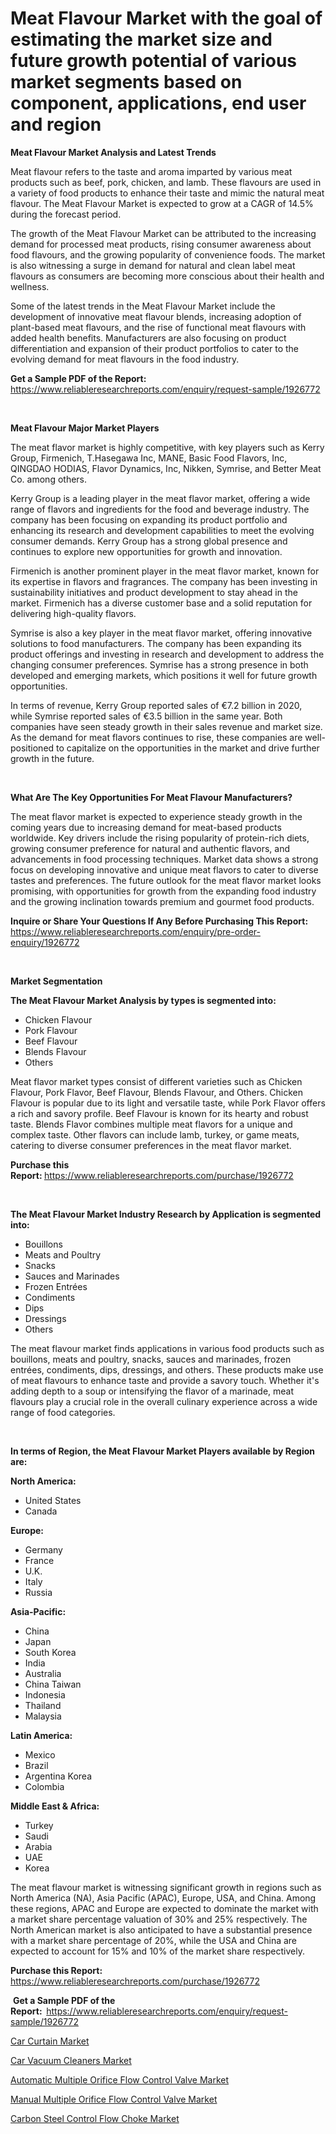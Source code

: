 <p><h1>Meat Flavour Market with the goal of estimating the market size and future growth potential of various market segments based on component, applications, end user and region</h1></p><p><strong>Meat Flavour Market Analysis and Latest Trends</strong></p>
<p><p>Meat flavour refers to the taste and aroma imparted by various meat products such as beef, pork, chicken, and lamb. These flavours are used in a variety of food products to enhance their taste and mimic the natural meat flavour. The Meat Flavour Market is expected to grow at a CAGR of 14.5% during the forecast period.</p><p>The growth of the Meat Flavour Market can be attributed to the increasing demand for processed meat products, rising consumer awareness about food flavours, and the growing popularity of convenience foods. The market is also witnessing a surge in demand for natural and clean label meat flavours as consumers are becoming more conscious about their health and wellness.</p><p>Some of the latest trends in the Meat Flavour Market include the development of innovative meat flavour blends, increasing adoption of plant-based meat flavours, and the rise of functional meat flavours with added health benefits. Manufacturers are also focusing on product differentiation and expansion of their product portfolios to cater to the evolving demand for meat flavours in the food industry.</p></p>
<p><strong>Get a Sample PDF of the Report:&nbsp;</strong> <a href="https://www.reliableresearchreports.com/enquiry/request-sample/1926772">https://www.reliableresearchreports.com/enquiry/request-sample/1926772</a></p>
<p>&nbsp;</p>
<p><strong>Meat Flavour Major Market Players</strong></p>
<p><p>The meat flavor market is highly competitive, with key players such as Kerry Group, Firmenich, T.Hasegawa Inc, MANE, Basic Food Flavors, Inc, QINGDAO HODIAS, Flavor Dynamics, Inc, Nikken, Symrise, and Better Meat Co. among others. </p><p>Kerry Group is a leading player in the meat flavor market, offering a wide range of flavors and ingredients for the food and beverage industry. The company has been focusing on expanding its product portfolio and enhancing its research and development capabilities to meet the evolving consumer demands. Kerry Group has a strong global presence and continues to explore new opportunities for growth and innovation.</p><p>Firmenich is another prominent player in the meat flavor market, known for its expertise in flavors and fragrances. The company has been investing in sustainability initiatives and product development to stay ahead in the market. Firmenich has a diverse customer base and a solid reputation for delivering high-quality flavors.</p><p>Symrise is also a key player in the meat flavor market, offering innovative solutions to food manufacturers. The company has been expanding its product offerings and investing in research and development to address the changing consumer preferences. Symrise has a strong presence in both developed and emerging markets, which positions it well for future growth opportunities.</p><p>In terms of revenue, Kerry Group reported sales of €7.2 billion in 2020, while Symrise reported sales of €3.5 billion in the same year. Both companies have seen steady growth in their sales revenue and market size. As the demand for meat flavors continues to rise, these companies are well-positioned to capitalize on the opportunities in the market and drive further growth in the future.</p></p>
<p>&nbsp;</p>
<p><strong>What Are The Key Opportunities For Meat Flavour Manufacturers?</strong></p>
<p><p>The meat flavor market is expected to experience steady growth in the coming years due to increasing demand for meat-based products worldwide. Key drivers include the rising popularity of protein-rich diets, growing consumer preference for natural and authentic flavors, and advancements in food processing techniques. Market data shows a strong focus on developing innovative and unique meat flavors to cater to diverse tastes and preferences. The future outlook for the meat flavor market looks promising, with opportunities for growth from the expanding food industry and the growing inclination towards premium and gourmet food products.</p></p>
<p><strong>Inquire or Share Your Questions If Any Before Purchasing This Report:</strong> <a href="https://www.reliableresearchreports.com/enquiry/pre-order-enquiry/1926772">https://www.reliableresearchreports.com/enquiry/pre-order-enquiry/1926772</a></p>
<p>&nbsp;</p>
<p><strong>Market Segmentation</strong></p>
<p><strong>The Meat Flavour Market Analysis by types is segmented into:</strong></p>
<p><ul><li>Chicken Flavour</li><li>Pork Flavour</li><li>Beef Flavour</li><li>Blends Flavour</li><li>Others</li></ul></p>
<p><p>Meat flavor market types consist of different varieties such as Chicken Flavour, Pork Flavor, Beef Flavour, Blends Flavour, and Others. Chicken Flavour is popular due to its light and versatile taste, while Pork Flavor offers a rich and savory profile. Beef Flavour is known for its hearty and robust taste. Blends Flavor combines multiple meat flavors for a unique and complex taste. Other flavors can include lamb, turkey, or game meats, catering to diverse consumer preferences in the meat flavor market.</p></p>
<p><strong>Purchase this Report:&nbsp;</strong><a href="https://www.reliableresearchreports.com/purchase/1926772">https://www.reliableresearchreports.com/purchase/1926772</a></p>
<p>&nbsp;</p>
<p><strong>The Meat Flavour Market Industry Research by Application is segmented into:</strong></p>
<p><ul><li>Bouillons</li><li>Meats and Poultry</li><li>Snacks</li><li>Sauces and Marinades</li><li>Frozen Entrées</li><li>Condiments</li><li>Dips</li><li>Dressings</li><li>Others</li></ul></p>
<p><p>The meat flavour market finds applications in various food products such as bouillons, meats and poultry, snacks, sauces and marinades, frozen entrées, condiments, dips, dressings, and others. These products make use of meat flavours to enhance taste and provide a savory touch. Whether it's adding depth to a soup or intensifying the flavor of a marinade, meat flavours play a crucial role in the overall culinary experience across a wide range of food categories.</p></p>
<p>&nbsp;</p>
<p><strong>In terms of Region, the Meat Flavour Market Players available by Region are:</strong></p>
<p>
    <p> <strong> North America: </strong>
        <ul>
            <li>United States</li>
            <li>Canada</li>
        </ul>
        </p> 
    <p> <strong> Europe: </strong>
        <ul>
            <li>Germany</li>
            <li>France</li>
            <li>U.K.</li>
            <li>Italy</li>
            <li>Russia</li>
        </ul>
        </p> 
    <p> <strong> Asia-Pacific: </strong>
        <ul>
            <li>China</li>
            <li>Japan</li>
            <li>South Korea</li>
            <li>India</li>
            <li>Australia</li>
            <li>China Taiwan</li>
            <li>Indonesia</li>
            <li>Thailand</li>
            <li>Malaysia</li>
        </ul>
        </p> 
    <p> <strong> Latin America: </strong>
        <ul>
            <li>Mexico</li>
            <li>Brazil</li>
            <li>Argentina Korea</li>
            <li>Colombia</li>
        </ul>
        </p> 
    <p> <strong> Middle East & Africa: </strong>
        <ul>
            <li>Turkey</li>
            <li>Saudi</li>
            <li>Arabia</li>
            <li>UAE</li>
            <li>Korea</li>
        </ul>
    </p>
    </p>
<p><p>The meat flavour market is witnessing significant growth in regions such as North America (NA), Asia Pacific (APAC), Europe, USA, and China. Among these regions, APAC and Europe are expected to dominate the market with a market share percentage valuation of 30% and 25% respectively. The North American market is also anticipated to have a substantial presence with a market share percentage of 20%, while the USA and China are expected to account for 15% and 10% of the market share respectively.</p></p>
<p><strong>Purchase this Report: </strong><a href="https://www.reliableresearchreports.com/purchase/1926772">https://www.reliableresearchreports.com/purchase/1926772</a></p>
<p>&nbsp;<strong>Get a Sample PDF of the Report:&nbsp;&nbsp;</strong><a href="https://www.reliableresearchreports.com/enquiry/request-sample/1926772">https://www.reliableresearchreports.com/enquiry/request-sample/1926772</a></p>
<p><strong></strong></p>
<p><p><a href="https://view.publitas.com/reportprime-1/car-curtain-market-centers-on-aspects-such-as-market-growth-market-share-market-opportunity-and-projected-forecasts-spanning-from-2024-to-2031/">Car Curtain Market</a></p><p><a href="https://view.publitas.com/reportprime-1/car-vacuum-cleaners-market-research-report-the-key-to-successful-business-strategy-forecasted-for-period-from-2024-2031/">Car Vacuum Cleaners Market</a></p><p><a href="https://cute-banjo-8ca.notion.site/Automatic-Multiple-Orifice-Flow-Control-Valve-Market-Share-Market-New-Trends-Analysis-Report-By-Ty-079279f02af34552a0f357e92c2ba792">Automatic Multiple Orifice Flow Control Valve Market</a></p><p><a href="https://unruly-ladybug-44b.notion.site/Global-Manual-Multiple-Orifice-Flow-Control-Valve-Market-by-Types-Applications-and-Major-Players--d583c1bd3a604b3994fad3259435f1c8">Manual Multiple Orifice Flow Control Valve Market</a></p><p><a href="https://shimmer-gardenia-37a.notion.site/Carbon-Steel-Control-Flow-Choke-Market-Size-Focuses-on-Market-Dynamics-In-Depth-Analysis-and-Future-9f938c29fbaa4fa8b3e0fcc32d463e1a">Carbon Steel Control Flow Choke Market</a></p></p>